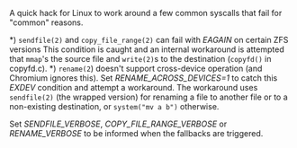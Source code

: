 A quick hack for Linux to work around a few common syscalls that fail for "common" reasons.

*) `sendfile(2)` and `copy_file_range(2)` can fail with *EAGAIN* on certain ZFS versions
   This condition is caught and an internal workaround is attempted that `mmap`'s the
   source file and `write(2)`s to the destination (`copyfd()` in copyfd.c).
*) `rename(2`) doesn't support cross-device operation (and Chromium ignores this).
   Set *RENAME_ACROSS_DEVICES=1* to catch this *EXDEV* condition and attempt a workaround.
   The workaround uses `sendfile(2)` (the wrapped version) for renaming a file to another file
   or to a non-existing destination, or `system("mv a b")` otherwise.

Set *SENDFILE_VERBOSE*, *COPY_FILE_RANGE_VERBOSE* or *RENAME_VERBOSE* to be informed when
the fallbacks are triggered.
